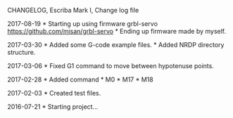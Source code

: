 CHANGELOG, Escriba Mark I, Change log file

2017-08-19
        * Starting up using firmware grbl-servo
          https://github.com/misan/grbl-servo
        * Ending up firmware made by myself.

2017-03-30
        * Added some G-code example files.
        * Added NRDP directory structure.

2017-03-06
        * Fixed G1 command to move between hypotenuse points.

2017-02-28
        * Added command
          * M0
          * M17
          * M18

2017-02-03
        * Created test files.

2016-07-21
        * Starting project...
